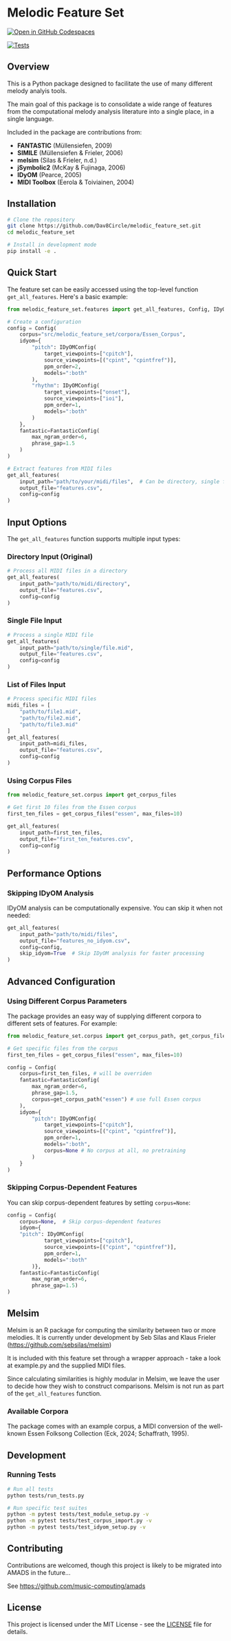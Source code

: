 # Melodic Feature Set

[![Open in GitHub Codespaces](https://github.com/codespaces/badge.svg)](https://github.com/codespaces/new?hide_repo_select=true&ref=main&repo=1023590972)

[![Tests](https://github.com/Dav8Circle/melodic_feature_set/workflows/Tests/badge.svg)](https://github.com/Dav8Circle/melodic_feature_set/actions)

## Overview
This is a Python package designed to facilitate the use of many different melody analyis tools. 

The main goal of this package is to consolidate a wide range of features from the computational melody analysis literature
into a single place, in a single language.

Included in the package are contributions from:

- **FANTASTIC** (Müllensiefen, 2009)
- **SIMILE** (Müllensiefen & Frieler, 2006)
- **melsim** (Silas & Frieler, n.d.)
- **jSymbolic2** (McKay & Fujinaga, 2006)
- **IDyOM** (Pearce, 2005)
- **MIDI Toolbox** (Eerola & Toiviainen, 2004)

## Installation

```bash
# Clone the repository
git clone https://github.com/Dav8Circle/melodic_feature_set.git
cd melodic_feature_set

# Install in development mode
pip install -e .
```

## Quick Start

The feature set can be easily accessed using the top-level function `get_all_features`. Here's a basic example:

```python
from melodic_feature_set.features import get_all_features, Config, IDyOMConfig, FantasticConfig

# Create a configuration
config = Config(
    corpus="src/melodic_feature_set/corpora/Essen_Corpus",
    idyom={
        "pitch": IDyOMConfig(
            target_viewpoints=["cpitch"],
            source_viewpoints=[("cpint", "cpintfref")],
            ppm_order=2,
            models=":both"
        ),
        "rhythm": IDyOMConfig(
            target_viewpoints=["onset"],
            source_viewpoints=["ioi"],
            ppm_order=1,
            models=":both"
        )
    },
    fantastic=FantasticConfig(
        max_ngram_order=6,
        phrase_gap=1.5
    )
)

# Extract features from MIDI files
get_all_features(
    input_path="path/to/your/midi/files",  # Can be directory, single file, or list of files
    output_file="features.csv",
    config=config
)
```

## Input Options

The `get_all_features` function supports multiple input types:

### Directory Input (Original)
```python
# Process all MIDI files in a directory
get_all_features(
    input_path="path/to/midi/directory",
    output_file="features.csv",
    config=config
)
```

### Single File Input
```python
# Process a single MIDI file
get_all_features(
    input_path="path/to/single/file.mid",
    output_file="features.csv",
    config=config
)
```

### List of Files Input
```python
# Process specific MIDI files
midi_files = [
    "path/to/file1.mid",
    "path/to/file2.mid", 
    "path/to/file3.mid"
]
get_all_features(
    input_path=midi_files,
    output_file="features.csv",
    config=config
)
```

### Using Corpus Files
```python
from melodic_feature_set.corpus import get_corpus_files

# Get first 10 files from the Essen corpus
first_ten_files = get_corpus_files("essen", max_files=10)

get_all_features(
    input_path=first_ten_files,
    output_file="first_ten_features.csv",
    config=config
)
```

## Performance Options

### Skipping IDyOM Analysis

IDyOM analysis can be computationally expensive. You can skip it when not needed:

```python
get_all_features(
    input_path="path/to/midi/files",
    output_file="features_no_idyom.csv",
    config=config,
    skip_idyom=True  # Skip IDyOM analysis for faster processing
)
```

## Advanced Configuration

### Using Different Corpus Parameters

The package provides an easy way of supplying different corpora to different sets of features. For example:

```python
from melodic_feature_set.corpus import get_corpus_path, get_corpus_files

# Get specific files from the corpus
first_ten_files = get_corpus_files("essen", max_files=10)

config = Config(
    corpus=first_ten_files, # will be overriden 
    fantastic=FantasticConfig(
        max_ngram_order=6,
        phrase_gap=1.5,
        corpus=get_corpus_path("essen") # use full Essen corpus
    ),
    idyom={
        "pitch": IDyOMConfig(
            target_viewpoints=["cpitch"],
            source_viewpoints=[("cpint", "cpintfref")],
            ppm_order=1,
            models=":both",
            corpus=None # No corpus at all, no pretraining
        )
    }
)
```

### Skipping Corpus-Dependent Features

You can skip corpus-dependent features by setting `corpus=None`:

```python
config = Config(
    corpus=None,  # Skip corpus-dependent features
    idyom={
    "pitch": IDyOMConfig(
            target_viewpoints=["cpitch"],
            source_viewpoints=[("cpint", "cpintfref")],
            ppm_order=1,
            models=":both"
        )},
    fantastic=FantasticConfig(
        max_ngram_order=6,
        phrase_gap=1.5)
)
```

## Melsim

Melsim is an R package for computing the similarity between two or more melodies. It is currently under development by Seb Silas and Klaus Frieler (https://github.com/sebsilas/melsim)

It is included with this feature set through a wrapper approach - take a look at example.py and the supplied MIDI files.

Since calculating similarities is highly modular in Melsim, we leave the user to decide how they wish to construct comparisons. Melsim is not run as part of the `get_all_features` function.

### Available Corpora

The package comes with an example corpus, a MIDI conversion of the well-known Essen Folksong Collection (Eck, 2024; Schaffrath, 1995).

## Development

### Running Tests

```bash
# Run all tests
python tests/run_tests.py

# Run specific test suites
python -m pytest tests/test_module_setup.py -v
python -m pytest tests/test_corpus_import.py -v
python -m pytest tests/test_idyom_setup.py -v
```

## Contributing

Contributions are welcomed, though this project is likely to be migrated into AMADS in the future...

See https://github.com/music-computing/amads

## License

This project is licensed under the MIT License - see the [LICENSE](LICENSE) file for details.
